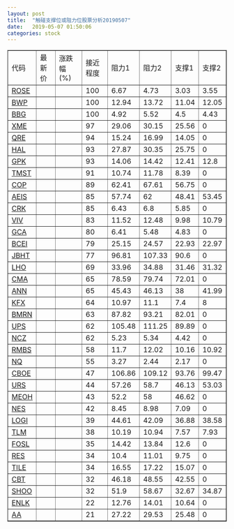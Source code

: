 ```yaml
---
layout: post
title:  "触碰支撑位或阻力位股票分析20190507"
date:   2019-05-07 01:50:06
categories: stock
---
```

<script type="text/javascript">
var stockList = []
stockList.push('gb_rose');
stockList.push('gb_bwp');
stockList.push('gb_bbg');
stockList.push('gb_xme');
stockList.push('gb_qre');
stockList.push('gb_hal');
stockList.push('gb_gpk');
stockList.push('gb_tmst');
stockList.push('gb_cop');
stockList.push('gb_aeis');
stockList.push('gb_crk');
stockList.push('gb_viv');
stockList.push('gb_gca');
stockList.push('gb_bcei');
stockList.push('gb_jbht');
stockList.push('gb_lho');
stockList.push('gb_cma');
stockList.push('gb_ann');
stockList.push('gb_kfx');
stockList.push('gb_bmrn');
stockList.push('gb_ups');
stockList.push('gb_ncz');
stockList.push('gb_rmbs');
stockList.push('gb_nq');
stockList.push('gb_cboe');
stockList.push('gb_urs');
stockList.push('gb_meoh');
stockList.push('gb_nes');
stockList.push('gb_logi');
stockList.push('gb_tlm');
stockList.push('gb_fosl');
stockList.push('gb_res');
stockList.push('gb_tile');
stockList.push('gb_cbt');
stockList.push('gb_shoo');
stockList.push('gb_enlk');
stockList.push('gb_aa');
</script>
<table border="1">
 <tr>
 <td>代码</td>
 <td>最新价</td>
 <td>涨跌幅(%)</td>
 <td>接近程度</td>
 <td>阻力1</td>
 <td>阻力2</td>
 <td>支撑1</td>
 <td>支撑2</td>
</tr>
  <tr id="rose" class="red">
  <td><a href="http://stock.finance.sina.com.cn/usstock/quotes/ROSE.html" target="_blank">ROSE</a></td><td></td><td></td><td>100</td><td>6.67</td><td>4.73</td><td>3.03</td><td>3.55</td></tr>
  <tr id="bwp" class="green">
  <td><a href="http://stock.finance.sina.com.cn/usstock/quotes/BWP.html" target="_blank">BWP</a></td><td></td><td></td><td>100</td><td>12.94</td><td>13.72</td><td>11.04</td><td>12.05</td></tr>
  <tr id="bbg" class="red">
  <td><a href="http://stock.finance.sina.com.cn/usstock/quotes/BBG.html" target="_blank">BBG</a></td><td></td><td></td><td>100</td><td>4.92</td><td>5.52</td><td>4.5</td><td>4.43</td></tr>
  <tr id="xme" class="red">
  <td><a href="http://stock.finance.sina.com.cn/usstock/quotes/XME.html" target="_blank">XME</a></td><td></td><td></td><td>97</td><td>29.06</td><td>30.15</td><td>25.56</td><td>0</td></tr>
  <tr id="qre" class="red">
  <td><a href="http://stock.finance.sina.com.cn/usstock/quotes/QRE.html" target="_blank">QRE</a></td><td></td><td></td><td>94</td><td>15.24</td><td>16.99</td><td>14.05</td><td>0</td></tr>
  <tr id="hal" class="red">
  <td><a href="http://stock.finance.sina.com.cn/usstock/quotes/HAL.html" target="_blank">HAL</a></td><td></td><td></td><td>93</td><td>27.87</td><td>30.35</td><td>25.75</td><td>0</td></tr>
  <tr id="gpk" class="red">
  <td><a href="http://stock.finance.sina.com.cn/usstock/quotes/GPK.html" target="_blank">GPK</a></td><td></td><td></td><td>93</td><td>14.06</td><td>14.42</td><td>12.41</td><td>12.8</td></tr>
  <tr id="tmst" class="red">
  <td><a href="http://stock.finance.sina.com.cn/usstock/quotes/TMST.html" target="_blank">TMST</a></td><td></td><td></td><td>91</td><td>10.74</td><td>11.78</td><td>8.39</td><td>0</td></tr>
  <tr id="cop" class="red">
  <td><a href="http://stock.finance.sina.com.cn/usstock/quotes/COP.html" target="_blank">COP</a></td><td></td><td></td><td>89</td><td>62.41</td><td>67.61</td><td>56.75</td><td>0</td></tr>
  <tr id="aeis" class="red">
  <td><a href="http://stock.finance.sina.com.cn/usstock/quotes/AEIS.html" target="_blank">AEIS</a></td><td></td><td></td><td>85</td><td>57.74</td><td>62</td><td>48.41</td><td>53.45</td></tr>
  <tr id="crk" class="red">
  <td><a href="http://stock.finance.sina.com.cn/usstock/quotes/CRK.html" target="_blank">CRK</a></td><td></td><td></td><td>85</td><td>6.43</td><td>6.8</td><td>5.85</td><td>0</td></tr>
  <tr id="viv" class="red">
  <td><a href="http://stock.finance.sina.com.cn/usstock/quotes/VIV.html" target="_blank">VIV</a></td><td></td><td></td><td>83</td><td>11.52</td><td>12.48</td><td>9.98</td><td>10.79</td></tr>
  <tr id="gca" class="green">
  <td><a href="http://stock.finance.sina.com.cn/usstock/quotes/GCA.html" target="_blank">GCA</a></td><td></td><td></td><td>80</td><td>6.41</td><td>5.48</td><td>4.83</td><td>0</td></tr>
  <tr id="bcei" class="green">
  <td><a href="http://stock.finance.sina.com.cn/usstock/quotes/BCEI.html" target="_blank">BCEI</a></td><td></td><td></td><td>79</td><td>25.15</td><td>24.57</td><td>22.93</td><td>22.97</td></tr>
  <tr id="jbht" class="red">
  <td><a href="http://stock.finance.sina.com.cn/usstock/quotes/JBHT.html" target="_blank">JBHT</a></td><td></td><td></td><td>77</td><td>96.81</td><td>107.33</td><td>90.6</td><td>0</td></tr>
  <tr id="lho" class="green">
  <td><a href="http://stock.finance.sina.com.cn/usstock/quotes/LHO.html" target="_blank">LHO</a></td><td></td><td></td><td>69</td><td>33.96</td><td>34.88</td><td>31.46</td><td>31.32</td></tr>
  <tr id="cma" class="red">
  <td><a href="http://stock.finance.sina.com.cn/usstock/quotes/CMA.html" target="_blank">CMA</a></td><td></td><td></td><td>65</td><td>78.59</td><td>79.74</td><td>72.01</td><td>0</td></tr>
  <tr id="ann" class="red">
  <td><a href="http://stock.finance.sina.com.cn/usstock/quotes/ANN.html" target="_blank">ANN</a></td><td></td><td></td><td>65</td><td>45.43</td><td>46.13</td><td>38</td><td>41.99</td></tr>
  <tr id="kfx" class="green">
  <td><a href="http://stock.finance.sina.com.cn/usstock/quotes/KFX.html" target="_blank">KFX</a></td><td></td><td></td><td>64</td><td>10.97</td><td>11.1</td><td>7.4</td><td>8</td></tr>
  <tr id="bmrn" class="green">
  <td><a href="http://stock.finance.sina.com.cn/usstock/quotes/BMRN.html" target="_blank">BMRN</a></td><td></td><td></td><td>63</td><td>87.82</td><td>93.21</td><td>82.01</td><td>0</td></tr>
  <tr id="ups" class="red">
  <td><a href="http://stock.finance.sina.com.cn/usstock/quotes/UPS.html" target="_blank">UPS</a></td><td></td><td></td><td>62</td><td>105.48</td><td>111.25</td><td>89.89</td><td>0</td></tr>
  <tr id="ncz" class="green">
  <td><a href="http://stock.finance.sina.com.cn/usstock/quotes/NCZ.html" target="_blank">NCZ</a></td><td></td><td></td><td>62</td><td>5.23</td><td>5.34</td><td>4.42</td><td>0</td></tr>
  <tr id="rmbs" class="red">
  <td><a href="http://stock.finance.sina.com.cn/usstock/quotes/RMBS.html" target="_blank">RMBS</a></td><td></td><td></td><td>58</td><td>11.7</td><td>12.02</td><td>10.16</td><td>10.92</td></tr>
  <tr id="nq" class="green">
  <td><a href="http://stock.finance.sina.com.cn/usstock/quotes/NQ.html" target="_blank">NQ</a></td><td></td><td></td><td>55</td><td>3.27</td><td>2.44</td><td>2.17</td><td>0</td></tr>
  <tr id="cboe" class="green">
  <td><a href="http://stock.finance.sina.com.cn/usstock/quotes/CBOE.html" target="_blank">CBOE</a></td><td></td><td></td><td>47</td><td>106.86</td><td>109.12</td><td>93.76</td><td>99.47</td></tr>
  <tr id="urs" class="green">
  <td><a href="http://stock.finance.sina.com.cn/usstock/quotes/URS.html" target="_blank">URS</a></td><td></td><td></td><td>44</td><td>57.26</td><td>58.7</td><td>46.13</td><td>53.03</td></tr>
  <tr id="meoh" class="green">
  <td><a href="http://stock.finance.sina.com.cn/usstock/quotes/MEOH.html" target="_blank">MEOH</a></td><td></td><td></td><td>43</td><td>52.2</td><td>58</td><td>46.62</td><td>0</td></tr>
  <tr id="nes" class="red">
  <td><a href="http://stock.finance.sina.com.cn/usstock/quotes/NES.html" target="_blank">NES</a></td><td></td><td></td><td>42</td><td>8.45</td><td>8.98</td><td>7.09</td><td>0</td></tr>
  <tr id="logi" class="green">
  <td><a href="http://stock.finance.sina.com.cn/usstock/quotes/LOGI.html" target="_blank">LOGI</a></td><td></td><td></td><td>39</td><td>44.61</td><td>42.09</td><td>36.88</td><td>38.58</td></tr>
  <tr id="tlm" class="green">
  <td><a href="http://stock.finance.sina.com.cn/usstock/quotes/TLM.html" target="_blank">TLM</a></td><td></td><td></td><td>38</td><td>10.19</td><td>10.94</td><td>7.57</td><td>7.93</td></tr>
  <tr id="fosl" class="red">
  <td><a href="http://stock.finance.sina.com.cn/usstock/quotes/FOSL.html" target="_blank">FOSL</a></td><td></td><td></td><td>35</td><td>14.42</td><td>13.84</td><td>12.6</td><td>0</td></tr>
  <tr id="res" class="green">
  <td><a href="http://stock.finance.sina.com.cn/usstock/quotes/RES.html" target="_blank">RES</a></td><td></td><td></td><td>34</td><td>10.4</td><td>11.01</td><td>9.75</td><td>0</td></tr>
  <tr id="tile" class="green">
  <td><a href="http://stock.finance.sina.com.cn/usstock/quotes/TILE.html" target="_blank">TILE</a></td><td></td><td></td><td>34</td><td>16.55</td><td>17.22</td><td>15.07</td><td>0</td></tr>
  <tr id="cbt" class="green">
  <td><a href="http://stock.finance.sina.com.cn/usstock/quotes/CBT.html" target="_blank">CBT</a></td><td></td><td></td><td>32</td><td>46.18</td><td>48.55</td><td>42.55</td><td>0</td></tr>
  <tr id="shoo" class="green">
  <td><a href="http://stock.finance.sina.com.cn/usstock/quotes/SHOO.html" target="_blank">SHOO</a></td><td></td><td></td><td>32</td><td>51.9</td><td>58.67</td><td>32.67</td><td>34.87</td></tr>
  <tr id="enlk" class="red">
  <td><a href="http://stock.finance.sina.com.cn/usstock/quotes/ENLK.html" target="_blank">ENLK</a></td><td></td><td></td><td>22</td><td>12.76</td><td>14.01</td><td>10.64</td><td>0</td></tr>
  <tr id="aa" class="green">
  <td><a href="http://stock.finance.sina.com.cn/usstock/quotes/AA.html" target="_blank">AA</a></td><td></td><td></td><td>21</td><td>27.22</td><td>29.53</td><td>25.48</td><td>0</td></tr>
</table>
